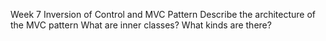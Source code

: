 Week 7 Inversion of Control and MVC Pattern
Describe the architecture of the MVC pattern
What are inner classes? What kinds are there?
